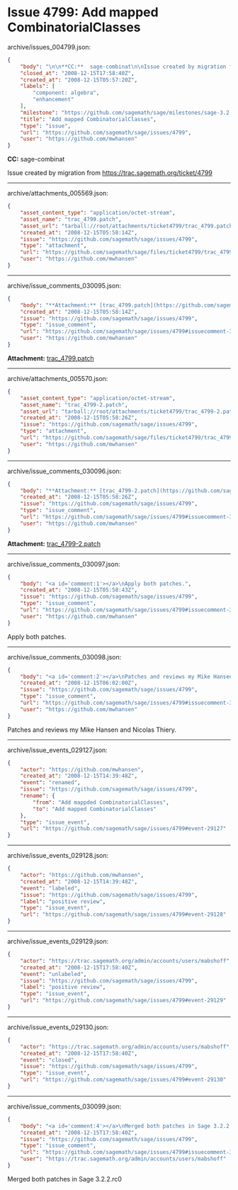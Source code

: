 # Issue 4799: Add mapped CombinatorialClasses

archive/issues_004799.json:
```json
{
    "body": "\n\n**CC:**  sage-combinat\n\nIssue created by migration from https://trac.sagemath.org/ticket/4799\n\n",
    "closed_at": "2008-12-15T17:58:40Z",
    "created_at": "2008-12-15T05:57:20Z",
    "labels": [
        "component: algebra",
        "enhancement"
    ],
    "milestone": "https://github.com/sagemath/sage/milestones/sage-3.2.2",
    "title": "Add mapped CombinatorialClasses",
    "type": "issue",
    "url": "https://github.com/sagemath/sage/issues/4799",
    "user": "https://github.com/mwhansen"
}
```


**CC:**  sage-combinat

Issue created by migration from https://trac.sagemath.org/ticket/4799





---

archive/attachments_005569.json:
```json
{
    "asset_content_type": "application/octet-stream",
    "asset_name": "trac_4799.patch",
    "asset_url": "tarball://root/attachments/ticket4799/trac_4799.patch",
    "created_at": "2008-12-15T05:58:14Z",
    "issue": "https://github.com/sagemath/sage/issues/4799",
    "type": "attachment",
    "url": "https://github.com/sagemath/sage/files/ticket4799/trac_4799.patch",
    "user": "https://github.com/mwhansen"
}
```



---

archive/issue_comments_030095.json:
```json
{
    "body": "**Attachment:** [trac_4799.patch](https://github.com/sagemath/sage/files/ticket4799/trac_4799.patch)",
    "created_at": "2008-12-15T05:58:14Z",
    "issue": "https://github.com/sagemath/sage/issues/4799",
    "type": "issue_comment",
    "url": "https://github.com/sagemath/sage/issues/4799#issuecomment-30095",
    "user": "https://github.com/mwhansen"
}
```

**Attachment:** [trac_4799.patch](https://github.com/sagemath/sage/files/ticket4799/trac_4799.patch)



---

archive/attachments_005570.json:
```json
{
    "asset_content_type": "application/octet-stream",
    "asset_name": "trac_4799-2.patch",
    "asset_url": "tarball://root/attachments/ticket4799/trac_4799-2.patch",
    "created_at": "2008-12-15T05:58:26Z",
    "issue": "https://github.com/sagemath/sage/issues/4799",
    "type": "attachment",
    "url": "https://github.com/sagemath/sage/files/ticket4799/trac_4799-2.patch",
    "user": "https://github.com/mwhansen"
}
```



---

archive/issue_comments_030096.json:
```json
{
    "body": "**Attachment:** [trac_4799-2.patch](https://github.com/sagemath/sage/files/ticket4799/trac_4799-2.patch)",
    "created_at": "2008-12-15T05:58:26Z",
    "issue": "https://github.com/sagemath/sage/issues/4799",
    "type": "issue_comment",
    "url": "https://github.com/sagemath/sage/issues/4799#issuecomment-30096",
    "user": "https://github.com/mwhansen"
}
```

**Attachment:** [trac_4799-2.patch](https://github.com/sagemath/sage/files/ticket4799/trac_4799-2.patch)



---

archive/issue_comments_030097.json:
```json
{
    "body": "<a id='comment:1'></a>\nApply both patches.",
    "created_at": "2008-12-15T05:58:43Z",
    "issue": "https://github.com/sagemath/sage/issues/4799",
    "type": "issue_comment",
    "url": "https://github.com/sagemath/sage/issues/4799#issuecomment-30097",
    "user": "https://github.com/mwhansen"
}
```

<a id='comment:1'></a>
Apply both patches.



---

archive/issue_comments_030098.json:
```json
{
    "body": "<a id='comment:2'></a>\nPatches and reviews my Mike Hansen and Nicolas Thiery.",
    "created_at": "2008-12-15T06:02:00Z",
    "issue": "https://github.com/sagemath/sage/issues/4799",
    "type": "issue_comment",
    "url": "https://github.com/sagemath/sage/issues/4799#issuecomment-30098",
    "user": "https://github.com/mwhansen"
}
```

<a id='comment:2'></a>
Patches and reviews my Mike Hansen and Nicolas Thiery.



---

archive/issue_events_029127.json:
```json
{
    "actor": "https://github.com/mwhansen",
    "created_at": "2008-12-15T14:39:48Z",
    "event": "renamed",
    "issue": "https://github.com/sagemath/sage/issues/4799",
    "rename": {
        "from": "Add mappded CombinatorialClasses",
        "to": "Add mapped CombinatorialClasses"
    },
    "type": "issue_event",
    "url": "https://github.com/sagemath/sage/issues/4799#event-29127"
}
```



---

archive/issue_events_029128.json:
```json
{
    "actor": "https://github.com/mwhansen",
    "created_at": "2008-12-15T14:39:48Z",
    "event": "labeled",
    "issue": "https://github.com/sagemath/sage/issues/4799",
    "label": "positive review",
    "type": "issue_event",
    "url": "https://github.com/sagemath/sage/issues/4799#event-29128"
}
```



---

archive/issue_events_029129.json:
```json
{
    "actor": "https://trac.sagemath.org/admin/accounts/users/mabshoff",
    "created_at": "2008-12-15T17:58:40Z",
    "event": "unlabeled",
    "issue": "https://github.com/sagemath/sage/issues/4799",
    "label": "positive review",
    "type": "issue_event",
    "url": "https://github.com/sagemath/sage/issues/4799#event-29129"
}
```



---

archive/issue_events_029130.json:
```json
{
    "actor": "https://trac.sagemath.org/admin/accounts/users/mabshoff",
    "created_at": "2008-12-15T17:58:40Z",
    "event": "closed",
    "issue": "https://github.com/sagemath/sage/issues/4799",
    "type": "issue_event",
    "url": "https://github.com/sagemath/sage/issues/4799#event-29130"
}
```



---

archive/issue_comments_030099.json:
```json
{
    "body": "<a id='comment:4'></a>\nMerged both patches in Sage 3.2.2.rc0",
    "created_at": "2008-12-15T17:58:40Z",
    "issue": "https://github.com/sagemath/sage/issues/4799",
    "type": "issue_comment",
    "url": "https://github.com/sagemath/sage/issues/4799#issuecomment-30099",
    "user": "https://trac.sagemath.org/admin/accounts/users/mabshoff"
}
```

<a id='comment:4'></a>
Merged both patches in Sage 3.2.2.rc0
